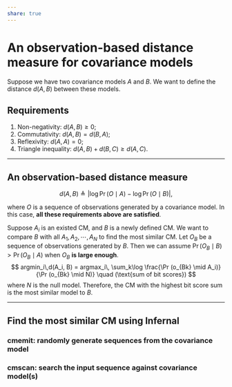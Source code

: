 ```yaml
---
share: true
---
```


# An observation-based distance measure for covariance models

Suppose we have two covariance models $A$ and $B$. We want to define the distance $d(A, B)$ between these models.

## Requirements

1. Non-negativity: $d(A, B) \geq 0$;
2. Commutativity: $d(A, B) = d(B, A)$;
3. Reflexivity: $d(A, A) = 0$;
4. Triangle inequality: $d(A, B) + d(B, C) \geq d(A, C)$.

---

## An observation-based distance measure

$$
d(A, B) \triangleq \left | \log \Pr (O \mid A) - \log \Pr (O \mid B) \right |,
$$

where $O$ is a sequence of observations generated by a covariance model. In this case, **all these requirements above are satisfied**.

Suppose $A_i$ is an existed CM, and $B$ is a newly defined CM. We want to compare $B$ with all $A_1, A_2, \cdots, A_N$ to find the most similar CM.
Let $O_B$ be a sequence of observations generated by $B$. Then we can assume $\Pr (O_B \mid B) > \Pr (O_B \mid A)$ when $O_B$ **is large enough**.
$$
argmin_i\,d(A_i, B) = argmax_i\, \sum_k\log \frac{\Pr (o_{Bk} \mid A_i)}{\Pr (o_{Bk} \mid N)} \quad (\text{sum of bit scores})
$$
where $N$ is the null model. 
Therefore, the CM with the highest bit score sum is the most similar model to $B$.

---

## Find the most similar CM using Infernal

### cmemit: randomly generate sequences from the covariance model

### cmscan: search the input sequence against covariance model(s)
